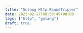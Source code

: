 ```yaml
---
title: "Golang Http RoundTripper"
date: 2023-02-27T00:50:45+08:00
tags: ["http", "golang"]
draft: true
---
```


